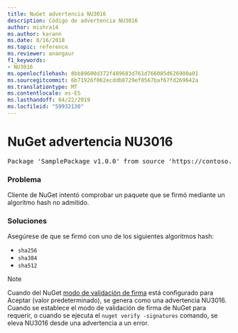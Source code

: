 ```yaml
---
title: NuGet advertencia NU3016
description: Código de advertencia NU3016
author: mishra14
ms.author: karann
ms.date: 8/16/2018
ms.topic: reference
ms.reviewer: anangaur
f1_keywords:
- NU3016
ms.openlocfilehash: 8bb89600d372f489683d761d766085d626900a01
ms.sourcegitcommit: 6b71926f062ecddb8729ef8567baf67fd269642a
ms.translationtype: MT
ms.contentlocale: es-ES
ms.lasthandoff: 04/22/2019
ms.locfileid: "59932130"
---
```

# <a name="nuget-warning-nu3016"></a>NuGet advertencia NU3016

<pre>Package 'SamplePackage v1.0.0' from source 'https://contoso.com/index.json': The package hash uses an unsupported hash algorithm.</pre>

### <a name="issue"></a>Problema

Cliente de NuGet intentó comprobar un paquete que se firmó mediante un algoritmo hash no admitido.


### <a name="solution"></a>Soluciones

Asegúrese de que se firmó con uno de los siguientes algoritmos hash: 
* `sha256`
* `sha384`
* `sha512`


> [!Note]
> Cuando del NuGet [modo de validación de firma](https://docs.microsoft.com/en-us/nuget/consume-packages/installing-signed-packages#configure-package-signature-requirements) está configurado para Aceptar (valor predeterminado), se genera como una advertencia NU3016. Cuando se establece el modo de validación de firma de NuGet para requerir, o cuando se ejecuta el `nuget verify -signatures` comando, se eleva NU3016 desde una advertencia a un error. 